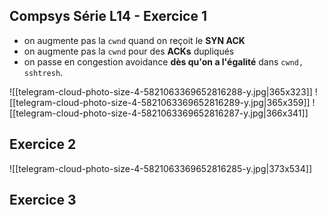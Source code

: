 ## Compsys Série L14 - Exercice 1

- on augmente pas la `cwnd` quand on reçoit le **SYN ACK**
- on augmente pas la `cwnd` pour des **ACKs** dupliqués
- on passe en congestion avoidance **dès qu'on a l'égalité** dans `cwnd, sshtresh`. 

![[telegram-cloud-photo-size-4-5821063369652816288-y.jpg|365x323]]
![[telegram-cloud-photo-size-4-5821063369652816289-y.jpg|365x359]]
![[telegram-cloud-photo-size-4-5821063369652816287-y.jpg|366x341]]

## Exercice 2

![[telegram-cloud-photo-size-4-5821063369652816285-y.jpg|373x534]]

## Exercice 3

